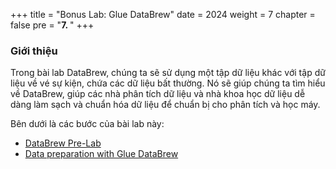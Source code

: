 +++
title = "Bonus Lab: Glue DataBrew"
date = 2024
weight = 7
chapter = false
pre = "<b>7. </b>"
+++

### Giới thiệu
Trong bài lab DataBrew, chúng ta sẽ sử dụng một tập dữ liệu khác với tập dữ liệu về vé sự kiện, chứa các dữ liệu bất thường. Nó sẽ giúp chúng ta tìm hiểu về DataBrew, giúp các nhà phân tích dữ liệu và nhà khoa học dữ liệu dễ dàng làm sạch và chuẩn hóa dữ liệu để chuẩn bị cho phân tích và học máy.

Bên dưới là các bước của bài lab này:
- [DataBrew Pre-Lab](./7.1-DataBrewPre-Lab/_index.md)
- [Data preparation with Glue DataBrew](./7.2-DatapreparationwithGlueDataBrew/_index.md)
